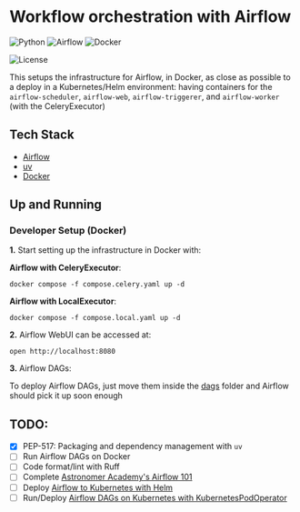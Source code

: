 # Workflow orchestration with Airflow

![Python](https://img.shields.io/badge/Python-3.12_|_3.11_|_3.10-4B8BBE.svg?style=flat&logo=python&logoColor=FFD43B&labelColor=306998)
![Airflow](https://img.shields.io/badge/Airflow-2.10-3772FF?style=flat&logo=apacheairflow&logoColor=white&labelColor=3772FF)
![Docker](https://img.shields.io/badge/Docker-329DEE?style=flat&logo=docker&logoColor=white&labelColor=329DEE)

![License](https://img.shields.io/badge/license-CC--BY--SA--4.0-31393F?style=flat&logo=creativecommons&logoColor=black&labelColor=white)

This setups the infrastructure for Airflow, in Docker, as close as possible to a deploy in a Kubernetes/Helm environment: having containers for the `airflow-scheduler`, `airflow-web`, `airflow-triggerer`, and `airflow-worker` (with the CeleryExecutor)

## Tech Stack
- [Airflow](https://airflow.apache.org/docs/apache-airflow/stable/start.html)
- [uv](https://docs.astral.sh/uv/concepts/projects/dependencies/)
- [Docker](https://docs.docker.com/get-docker/)

## Up and Running

### Developer Setup (Docker)

**1.** Start setting up the infrastructure in Docker with:

**Airflow with CeleryExecutor**:
```shell
docker compose -f compose.celery.yaml up -d
```

**Airflow with LocalExecutor**:
```shell
docker compose -f compose.local.yaml up -d
```

**2.** Airflow WebUI can be accessed at:
```shell
open http://localhost:8080
```

**3.** Airflow DAGs:

To deploy Airflow DAGs, just move them inside the [dags](dags/) folder and Airflow should pick it up soon enough

## TODO:
- [x] PEP-517: Packaging and dependency management with `uv`
- [ ] Run Airflow DAGs on Docker
- [ ] Code format/lint with Ruff
- [ ] Complete [Astronomer Academy's Airflow 101](https://academy.astronomer.io/path/airflow-101)
- [ ] Deploy [Airflow to Kubernetes with Helm](https://airflow.apache.org/docs/helm-chart/stable/index.html)
- [ ] Run/Deploy [Airflow DAGs on Kubernetes with KubernetesPodOperator](https://airflow.apache.org/docs/apache-airflow-providers-cncf-kubernetes/stable/operators.html)
